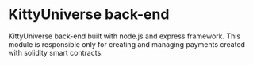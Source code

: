 # KittyUniverse back-end

KittyUniverse back-end built with node.js and express framework. This module is responsible only for creating and managing payments created with solidity smart contracts.